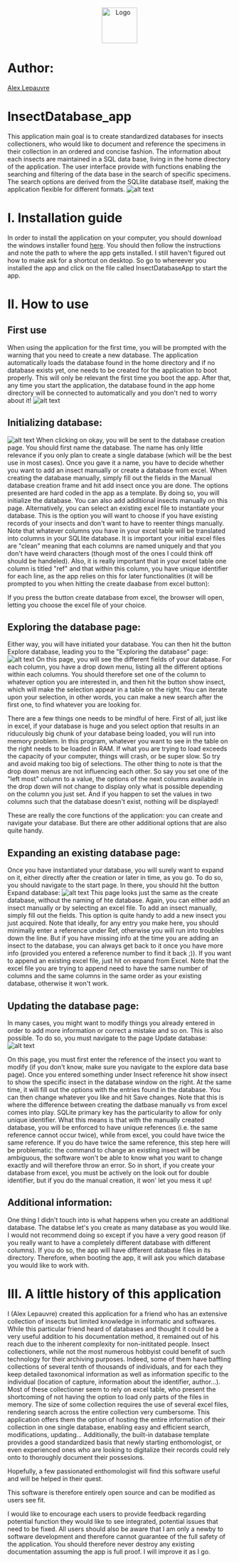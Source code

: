 <!-- PROJECT LOGO -->
<br />
<p align="center">
  <a href="https://github.com/AlexLepauvre/InsectDatabase_app/blob/main/insect_logo.ico">
    <img src="https://github.com/AlexLepauvre/InsectDatabase_app/blob/main/insect_logo.ico" alt="Logo" width="80" height="80">
  </a>

# Author:
[Alex Lepauvre](https://github.com/AlexLepauvre)

# InsectDatabase_app
This application main goal is to create standardized databases for insects collectioners, who would like to document and reference the specimens in their collection in an ordered and concise fashion. The information about each insects are maintained in a SQL data base, living in the home directory of the application. The user interface provide with functions enabling the searching and filtering of the data base in the search of specific specimens. The search options are derived from the SQLlite database itself, making the application flexible for different formats. 
![alt text](https://github.com/AlexLepauvre/InsectDatabase_app/blob/main/Instructions_screenshots/Start%20page.PNG)

# I. Installation guide
In order to install the application on your computer, you should download the windows installer found [here](https://github.com/AlexLepauvre/InsectDatabase_app/blob/main/dist/Les%20Robetes-0.1-amd64.msi). You should then follow the instructions and note the path to where the app gets installed. I still haven't figured out how to make ask for a shortcut on desktop. So go to whereever you installed the app and click on the file called InsectDatabaseApp to start the app.

# II. How to use

## First use
When using the application for the first time, you will be prompted with the warning that you need to create a new database. The application automatically loads the database found in the home directory and if no database exists yet, one needs to be created for the application to boot properly. This will only be relevant the first time you boot the app. After that, any time you start the application, the database found in the app home directory will be connected to automatically and you don't ned to worry about it!
![alt text](https://github.com/AlexLepauvre/InsectDatabase_app/blob/main/Instructions_screenshots/First%20use.PNG)

## Initializing database:
![alt text](https://github.com/AlexLepauvre/InsectDatabase_app/blob/main/Instructions_screenshots/First%20database%20creation.PNG)
When clicking on okay, you will be sent to the database creation page. You should first name the database. The name has only little relevance if you only plan to create a single database (which will be the best use in most cases). Once you gave it a name, you have to decide whether you want to add an insect manually or create a database from excel. When creating the database manually, simply fill out the fields in the Manual database creation frame and hit add insect once you are done. The options presented are hard coded in the app as a template.  By doing so, you will initialize the database. You can also add additional insects manually on this page. Alternatively, you can select an existing excel file to instantiate your database. This is the option you will want to choose if you have existing records of your insects and don't want to have to reenter things manually. Note that whatever columns you have in your excel table will be translated into columns in your SQLlite database. It is important your initial excel files are "clean" meaning that each columns are named uniquely and that you don't have weird characters (though most of the ones I could think off should be handeled). Also, it is really important that in your excel table one column is titled "ref" and that within this column, you have unique identifier for each line, as the app relies on this for later functionalities (it will be prompted to you when hitting the create daabase from excel button):  

If you press the button create database from excel, the browser will open, letting you choose the excel file of your choice.

## Exploring the database page:
Either way, you will have initiated your database. You can then hit the button Explore database, leading you to the "Exploring the database" page:
![alt text](https://github.com/AlexLepauvre/InsectDatabase_app/blob/main/Instructions_screenshots/Exploring%20the%20database.PNG)
On this page, you will see the different fields of your database. For each column, you have a drop down menu, listing all the different options within each columns. You should therefore set one of the column to whatever option you are interested in, and then hit the button show insect, which will make the selection appear in a table on the right. You can iterate upon your selection, in other words, you can make a new search after the first one, to find whatever you are looking for.

There are a few things one needs to be mindful of here. First of all, just like in excel, if your database is huge and you select option that results in an riduculously big chunk of your database being loaded, you will run into memory problem. In this program, whatever you want to see in the table on the right needs to be loaded in RAM. If what you are trying to load exceeds the capacity of your computer, things will crash, or be super slow. So try and avoid making too big of selections. The other thing to note is that the drop down menus are not influencing each other. So say you set one of the "left most" column to a value, the options of the next columns available in the drop down will not change to display only what is possible depending on the column you just set. And if you happen to set the values in two columns such that the database doesn't exist, nothing will be displayed!

These are really the core functions of the application: you can create and navigate your database. But there are other additional options that are also quite handy. 

## Expanding an existing database page:
Once you have instantiated your database, you will surely want to expand on it, either directly after the creation or later in time, as you go. To do so, you should navigate to the start page. In there, you should hit the button Expand database:
![alt text](https://github.com/AlexLepauvre/InsectDatabase_app/blob/main/Instructions_screenshots/Expand%20databse.PNG)
This page looks just the same as the create database, without the naming of hte database. Again, you can either add an insect manually or by selecting an excel file. To add an insect manually, simply fill out the fields. This option is quite handy to add a new insect you just acquired. Note that ideally, for any entry you make here, you should minimally enter a reference under Ref, otherwise you will run into troubles down the line. But if you have missing info at the time you are adding an insect to the database, you can always get back to it once you have more info (provided you entered a reference number to find it back ;)). If you want to append an existing excel file, just hit on expand from Excel. Note that the excel file you are trying to append need to have the same number of columns and the same columns in the same order as your existing database, otherwise it won't work. 

## Updating the database page:
In many cases, you might want to modify things you already entered in order to add more information or correct a mistake and so on. This is also possible. To do so, you must navigate to the page Update database:
![alt text](https://github.com/AlexLepauvre/InsectDatabase_app/blob/main/Instructions_screenshots/Update%20database.PNG)

 On this page, you must first enter the reference of the insect you want to modify (if you don't know, make sure you navigate to the explore data base page). Once you entered something under Insect reference hit show insect to show the specific insect in the database window on the right. At the same time, it will fill out the options with the entries found in the database. You can then change whatever you like and hit Save changes. Note that this is where the difference between creating the datbase manually vs from excel comes into play. SQLite primary key has the particularity to allow for only unique identifier. What this means is that with the manually created database, you will be enforced to have unique references (i.e. the same reference cannot occur twice), while from excel, you could have twice the same reference. If you do have twice the same reference, this step here will be problematic: the command to change an existing insect will be ambiguous, the software won't be able to know what you want to change exactly and will therefore throw an error. So in short, if you create your database from excel, you must be actively on the look out for double identifier, but if you do the manual creation, it won' let you mess it up!

## Additional information:
One thing I didn't touch into is what happens when you create an additional database. The databse let's you create as many database as you would like. I would not recommend doing so except if you have a very good reason (if you really want to have a completely different database with different columns). If you do so, the app will have different database files in its directory. Therefore, when booting the app, it will ask you which database you would like to work with. 

# III. A little history of this application

I (Alex Lepauvre) created this application for a friend who has an extensive collection of insects but limited knowledge in informatic and softwares. While this particular friend heard of databases and thought it could be a very useful addition to his documentation method, it remained out of his reach due to the inherent complexity for non-inititated people. Insect collectioners, while not the most numerous hobbyist could benefit of such technology for their archiving purposes. Indeed, some of them have baffling collections of several tenth of thousands of individuals, and for each they keep detailed taxonomical information as well as information specific to the individual (location of capture, information about the identifier, author...). Most of these collectioner seem to rely on excel table, who present the shortcoming of not having the option to load only parts of the files in memory. The size of some collection requires the use of several excel files, rendering search across the entire collection very cumbersome. This application offers them the option of hosting the entire information of their collection in one single database, enabling easy and efficient search, modifications, updating... Additionally, the built-in database template provides a good standardized basis that newly starting enthomologist, or even experienced ones who are looking to digitalize their records could rely onto to thoroughly document their possesions. 

Hopefully, a few passionated enthomologist will find this software useful and will be helped in their quest. 

This software is therefore entirely open source and can be modified as users see fit.

I would like to encourage each users to provide feedback regarding potential function they would like to see integrated, potential issues that need to be fixed. All users should also be aware that I am only a newby to software development and therefore cannot guarantee of the full safety of the application. You should therefore never destroy any existing documentation assuming the app is full proof. I will improve it as I go. 
